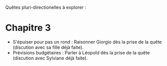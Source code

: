 Quêtes pluri-directionelles à explorer :
 # Chapitre 3
 - S'épuiser pour pas un rond : Raisonner Giorgio dès la prise de la quête (discution avec sa fille déjà faite).
 - Prévisions budgétaires : Parler à Léopold dès la prise de la quête (discution avec Sylviane déjà faite).
